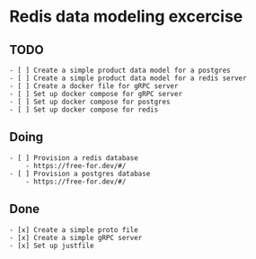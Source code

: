 # Redis data modeling excercise

## TODO

    - [ ] Create a simple product data model for a postgres
    - [ ] Create a simple product data model for a redis server
    - [ ] Create a docker file for gRPC server
    - [ ] Set up docker compose for gRPC server
    - [ ] Set up docker compose for postgres
    - [ ] Set up docker compose for redis

## Doing

    - [ ] Provision a redis database
        - https://free-for.dev/#/
    - [ ] Provision a postgres database
        - https://free-for.dev/#/

## Done

    - [x] Create a simple proto file
    - [x] Create a simple gRPC server
    - [x] Set up justfile
